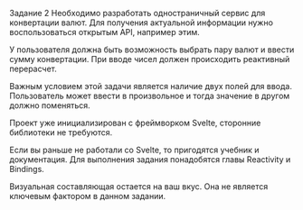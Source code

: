 Задание 2
Необходимо разработать одностраничный сервис для конвертации валют. Для получения актуальной информации нужно воспользоваться открытым API, например этим.

У пользователя должна быть возможность выбрать пару валют и ввести сумму конвертации. При вводе чисел должен происходить реактивный перерасчет.

Важным условием этой задачи является наличие двух полей для ввода. Пользователь может ввести в произвольное и тогда значение в другом должно поменяться.

Проект уже инициализирован с фреймворком Svelte, сторонние библиотеки не требуются.

Если вы раньше не работали со Svelte, то пригодятся учебник и документация. Для выполнения задания понадобятся главы Reactivity и Bindings.

Визуальная составляющая остается на ваш вкус. Она не является ключевым фактором в данном задании.
